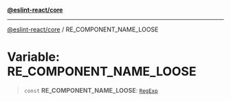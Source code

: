 [**@eslint-react/core**](../README.md)

***

[@eslint-react/core](../README.md) / RE\_COMPONENT\_NAME\_LOOSE

# Variable: RE\_COMPONENT\_NAME\_LOOSE

> `const` **RE\_COMPONENT\_NAME\_LOOSE**: [`RegExp`](https://developer.mozilla.org/docs/Web/JavaScript/Reference/Global_Objects/RegExp)
